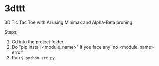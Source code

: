 # 3dttt

3D Tic Tac Toe with AI using Minimax and Alpha-Beta pruning. 

Steps:
1. Cd into the project folder.
2. Do "pip install <module_name>" if you face any 'no <module_name> error'
3. Run `$ python src.py`.


